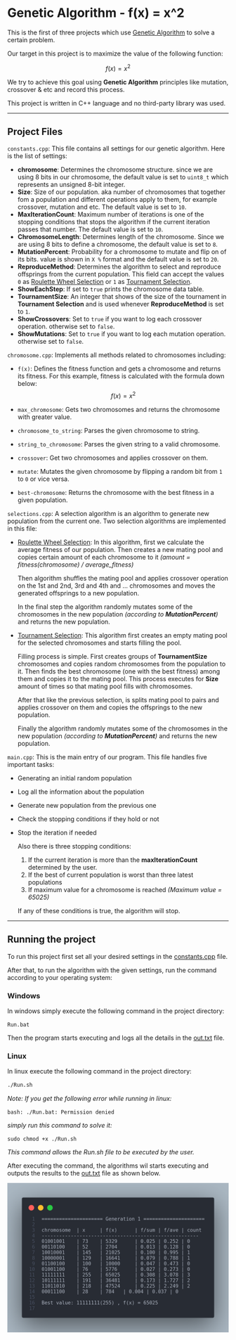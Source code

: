# Genetic Algorithm - f(x) = x^2

This is the first of three projects which use [Genetic Algorithm](https://en.wikipedia.org/wiki/Genetic_algorithm) to solve a certain problem.

Our target in this project is to maximize the value of the following function:

$$f(x) = x^2$$

We try to achieve this goal using **Genetic Algorithm** principles like mutation, crossover & etc and record this process.

This project is written in C++ language and no third-party library was used.

<hr>

## Project Files

`constants.cpp`: This file contains all settings for our genetic algorithm. Here is the list of settings:

-   **chromosome**: Determines the chromosome structure. since we are using 8 bits in our chromosome, the default value is set to `uint8_t` which represents an unsigned 8-bit integer.
-   **Size**: Size of our population. aka number of chromosomes that together fom a population and different operations apply to them, for example crossover, mutation and etc. The default value is set to `10`.
-   **MaxIterationCount**: Maximum number of iterations is one of the stopping conditions that stops the algorithm if the current iteration passes that number. The default value is set to `10`.
-   **ChromosomeLength**: Determines length of the chromosome. Since we are using 8 bits to define a chromosome, the default value is set to `8`.
-   **MutationPercent**: Probability for a chromosome to mutate and flip on of its bits. value is shown in `X %` format and the default value is set to `20`.
-   **ReproduceMethod**: Determines the algorithm to select and reproduce offsprings from the current population. This field can accept the values `0` as [Roulette Wheel Selection](https://www.baeldung.com/cs/genetic-algorithms-roulette-selection) or `1` as [Tournament Selection](https://en.wikipedia.org/wiki/Tournament_selection).
-   **ShowEachStep**: If set to `true` prints the chromosome data table.
-   **TournamentSize**: An integer that shows of the size of the tournament in **Tournament Selection** and is used whenever **ReproduceMethod** is set to `1`.
-   **ShowCrossovers**: Set to `true` if you want to log each crossover operation. otherwise set to `false`.
-   **ShowMutations**: Set to `true` if you want to log each mutation operation. otherwise set to `false`.

`chromosome.cpp`: Implements all methods related to chromosomes including:

-   `f(x)`: Defines the fitness function and gets a chromosome and returns its fitness. For this example, fitness is calculated with the formula down below:
    $$f(x) = x^2$$
-   `max_chromosome`: Gets two chromosomes and returns the chromosome with greater value.
-   `chromosome_to_string`: Parses the given chromosome to string.

-   `string_to_chromosome`: Parses the given string to a valid chromosome.

-   `crossover`: Get two chromosomes and applies crossover on them.

-   `mutate`: Mutates the given chromosome by flipping a random bit from `1` to `0` or vice versa.

-   `best-chromosome`: Returns the chromosome with the best fitness in a given population.

`selections.cpp`: A selection algorithm is an algorithm to generate new population from the current one. Two selection algorithms are implemented in this file:

-   [Roulette Wheel Selection](https://www.baeldung.com/cs/genetic-algorithms-roulette-selection): In this algorithm, first we calculate the average fitness of our population. Then creates a new mating pool and copies certain amount of each chromosome to it _(amount = fitness(chromosome) / average_fitness)_

    Then algorithm shuffles the mating pool and applies crossover operation on the 1st and 2nd, 3rd and 4th and ... chromosomes and moves the generated offsprings to a new population.

    In the final step the algorithm randomly mutates some of the chromosomes in the new population _(according to **MutationPercent**)_ and returns the new population.

-   [Tournament Selection](https://en.wikipedia.org/wiki/Tournament_selection): This algorithm first creates an empty mating pool for the selected chromosomes and starts filling the pool.

    Filling process is simple. First creates groups of **TournamentSize** chromosomes and copies random chromosomes from the population to it. Then finds the best chromosome (one with the best fitness) among them and copies it to the mating pool. This process executes for **Size** amount of times so that mating pool fills with chromosomes.

    After that like the previous selection, is splits mating pool to pairs and applies crossover on them and copies the offsprings to the new population.

    Finally the algorithm randomly mutates some of the chromosomes in the new population _(according to **MutationPercent**)_ and returns the new population.

`main.cpp`: This is the main entry of our program. This file handles five important tasks:

-   Generating an initial random population
-   Log all the information about the population
-   Generate new population from the previous one
-   Check the stopping conditions if they hold or not
-   Stop the iteration if needed

    Also there is three stopping conditions:

    1. If the current iteration is more than the **maxIterationCount** determined by the user.
    2. If the best of current population is worst than three latest populations
    3. If maximum value for a chromosome is reached _(Maximum value = 65025)_

    If any of these conditions is true, the algorithm will stop.

<hr>

## Running the project

To run this project first set all your desired settings in the [constants.cpp](./constants.cpp) file.

After that, to run the algorithm with the given settings, run the command according to your operating system:

### Windows

In windows simply execute the following command in the project directory:

```
Run.bat
```

Then the program starts executing and logs all the details in the [out.txt](./out.txt) file.

### Linux

In linux execute the following command in the project directory:

```bash
./Run.sh
```

_Note: If you get the following error while running in linux:_

```
bash: ./Run.bat: Permission denied
```

_simply run this command to solve it:_

```
sudo chmod +x ./Run.sh
```

_This command allows the Run.sh file to be executed by the user._

After executing the command, the algorithms wil starts executing and outputs the results to the [out.txt](./out.txt) file as shown below.

![sample output](./images/Generation.png)
